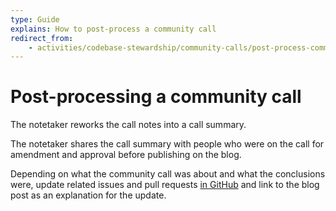 ```yaml
---
type: Guide
explains: How to post-process a community call
redirect_from:
    - activities/codebase-stewardship/community-calls/post-process-community-call
---
```


# Post-processing a community call

The notetaker reworks the call notes into a call summary.

The notetaker shares the call summary with people who were on the call for amendment and approval before publishing on the blog.

Depending on what the community call was about and what the conclusions were, update related issues and pull requests [in GitHub](https://github.com/publiccodenet/standard) and link to the blog post as an explanation for the update.
